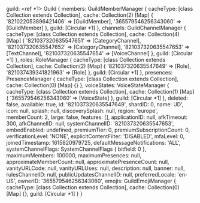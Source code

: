guild: 
<ref *1> Guild {
  members: GuildMemberManager {
    cacheType: [class Collection extends Collection],
    cache: Collection(2) [Map] {
      '821022053896421406' => [GuildMember],
      '365579546256343060' => [GuildMember]
    },
    guild: [Circular *1]
  },
  channels: GuildChannelManager {
    cacheType: [class Collection extends Collection],
    cache: Collection(4) [Map] {
      '821037320635547651' => [CategoryChannel],
      '821037320635547652' => [CategoryChannel],
      '821037320635547653' => [TextChannel],
      '821037320635547654' => [VoiceChannel]
    },
    guild: [Circular *1]
  },
  roles: RoleManager {
    cacheType: [class Collection extends Collection],
    cache: Collection(2) [Map] {
      '821037320635547649' => [Role],
      '821037439341821963' => [Role]
    },
    guild: [Circular *1]
  },
  presences: PresenceManager {
    cacheType: [class Collection extends Collection],
    cache: Collection(0) [Map] {}
  },
  voiceStates: VoiceStateManager {
    cacheType: [class Collection extends Collection],
    cache: Collection(1) [Map] { '365579546256343060' => [VoiceState] },
    guild: [Circular *1]
  },
  deleted: false,
  available: true,
  id: '821037320635547649',
  shardID: 0,
  name: 'JD',
  icon: null,
  splash: null,
  discoverySplash: null,
  region: 'europe',
  memberCount: 2,
  large: false,
  features: [],
  applicationID: null,
  afkTimeout: 300,
  afkChannelID: null,
  systemChannelID: '821037320635547653',
  embedEnabled: undefined,
  premiumTier: 0,
  premiumSubscriptionCount: 0,
  verificationLevel: 'NONE',
  explicitContentFilter: 'DISABLED',
  mfaLevel: 0,
  joinedTimestamp: 1615820979725,
  defaultMessageNotifications: 'ALL',
  systemChannelFlags: SystemChannelFlags { bitfield: 0 },
  maximumMembers: 100000,
  maximumPresences: null,
  approximateMemberCount: null,
  approximatePresenceCount: null,
  vanityURLCode: null,
  vanityURLUses: null,
  description: null,
  banner: null,
  rulesChannelID: null,
  publicUpdatesChannelID: null,
  preferredLocale: 'en-US',
  ownerID: '365579546256343060',
  emojis: GuildEmojiManager {
    cacheType: [class Collection extends Collection],
    cache: Collection(0) [Map] {},
    guild: [Circular *1]
  }
}